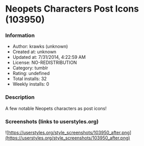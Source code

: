 # Neopets Characters Post Icons (103950)

### Information
- Author: krawks (unknown)
- Created at: unknown
- Updated at: 7/31/2014, 4:22:59 AM
- License: NO-REDISTRIBUTION
- Category: tumblr
- Rating: undefined
- Total installs: 32
- Weekly installs: 0


### Description
A few notable Neopets characters as post icons!


### Screenshots (links to userstyles.org)
![https://userstyles.org/style_screenshots/103950_after.png](https://userstyles.org/style_screenshots/103950_after.png)


